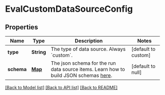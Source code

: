 # EvalCustomDataSourceConfig
## Properties

| Name | Type | Description | Notes |
|------------ | ------------- | ------------- | -------------|
| **type** | **String** | The type of data source. Always &#x60;custom&#x60;. | [default to custom] |
| **schema** | [**Map**](AnyType.md) | The json schema for the run data source items. Learn how to build JSON schemas [here](https://json-schema.org/).  | [default to null] |

[[Back to Model list]](../README.md#documentation-for-models) [[Back to API list]](../README.md#documentation-for-api-endpoints) [[Back to README]](../README.md)

